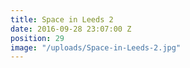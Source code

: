 ```yaml
---
title: Space in Leeds 2
date: 2016-09-28 23:07:00 Z
position: 29
image: "/uploads/Space-in-Leeds-2.jpg"
---
```


